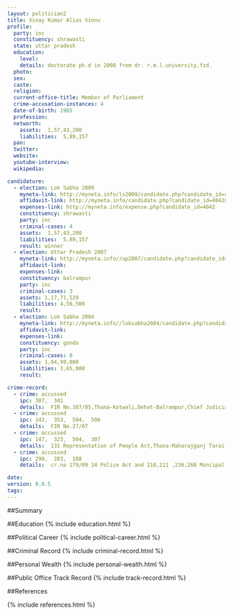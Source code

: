 ```yaml
---
layout: politician2
title: Vinay Kumar Alias Vinnu
profile: 
  party: inc
  constituency: shrawasti
  state: uttar pradesh
  education: 
    level: 
    details: doctorate ph.d in 2000 from dr. r.m.l.university,fzd.
  photo: 
  sex: 
  caste: 
  religion: 
  current-office-title: Member of Parliament
  crime-accusation-instances: 4
  date-of-birth: 1965
  profession: 
  networth: 
    assets:  1,57,43,200
    liabilities:  5,89,157
  pan: 
  twitter: 
  website: 
  youtube-interview: 
  wikipedia: 

candidature: 
  - election: Lok Sabha 2009
    myneta-link: http://myneta.info/ls2009/candidate.php?candidate_id=4042
    affidavit-link: http://myneta.info/candidate.php?candidate_id=4042&scan=original
    expenses-link: http://myneta.info/expense.php?candidate_id=4042
    constituency: shrawasti 
    party: inc
    criminal-cases: 4
    assets:  1,57,43,200
    liabilities:  5,89,157
    result: winner 
  - election: Uttar Pradesh 2007
    myneta-link: http://myneta.info//up2007/candidate.php?candidate_id=276
    affidavit-link: 
    expenses-link: 
    constituency: balrampur 
    party: inc
    criminal-cases: 3
    assets: 1,17,71,529
    liabilities: 4,56,500
    result:  
  - election: Lok Sabha 2004
    myneta-link: http://myneta.info//loksabha2004/candidate.php?candidate_id=4349
    affidavit-link: 
    expenses-link: 
    constituency: gonda 
    party: inc
    criminal-cases: 0
    assets: 1,04,99,000
    liabilities: 3,65,000
    result:  

crime-record: 
  - crime: accussed
    ipc: 307,  341
    details:  FIR No.387/05,Thana-Kotwali,Dehat-Balrampur,Chief Judicial Magistrate Balrampur,Date-09.01.07  
  - crime: accussed
    ipc: 143,  353,  504,  506
    details:  FIR No.27/07  
  - crime: accussed
    ipc: 147,  323,  504,  307
    details:  131 Representation of People Act,Thana-Maharajganj Tarai Janpad-Balrampur  
  - crime: accussed
    ipc: 290,  283,  188
    details:  cr.no 179/09 34 Police Act and 210,211 ,236,268 Muncipal Act,FIR No.179/09,Thana Gilola ,Janpad Nagar and Thana Gilola Janpad Shrvasti,Case No.404/09 (1.)323,504,506,FIR No.9A/94,Thana Balrampur Dehat,S.T.No.42/02,Date-05.06.2003 (2)304, 34	 Case No.164/89,Date-12.01.1993 (3.)395	 FIR No.51/95,Thana Balrampur Dehat withdrawn (4)	147, 323, 504, 506	 FIR No.18/94,Thana Balrampur Dehat withdrawn 6.143, 225, 353, 224	 FIR No.294/96 Name has been Withdrawn   

date: 
version: 0.0.5
tags: 
---
```

##Summary


##Education
{% include education.html %}


##Political Career
{% include political-career.html %}


##Criminal Record
{% include criminal-record.html %}


##Personal Wealth
{% include personal-wealth.html %}


##Public Office Track Record
{% include track-record.html %}


##References


{% include references.html %}